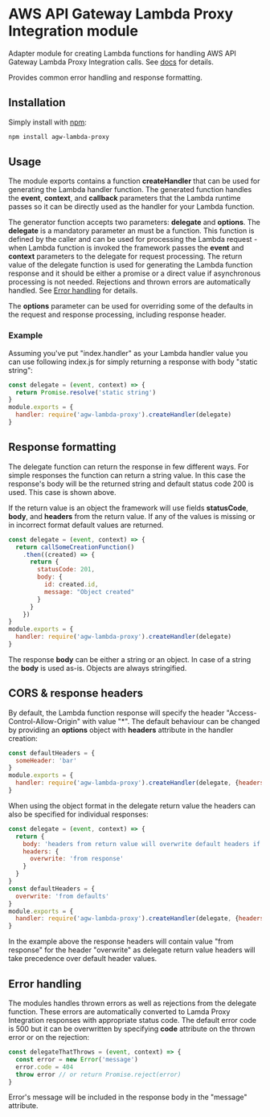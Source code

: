 # AWS API Gateway Lambda Proxy Integration module

Adapter module for creating Lambda functions for handling AWS API Gateway Lambda
Proxy Integration calls. See [docs](https://docs.aws.amazon.com/apigateway/latest/developerguide/api-gateway-create-api-as-simple-proxy-for-lambda.html) for details.

Provides common error handling and response formatting.

## Installation

Simply install with [npm](http://npmjs.org):

```sh
npm install agw-lambda-proxy
```

## Usage

The module exports contains a function **createHandler** that can be used for
generating the Lambda handler function. The generated function handles the
**event**, **context**, and **callback** parameters that the Lambda runtime
passes so it can be directly used as the handler for your Lambda function.

The generator function accepts two parameters: **delegate** and **options**. The
**delegate** is a mandatory parameter an must be a function. This function is
defined by the caller and can be used for processing the Lambda request - when
Lambda function is invoked the framework passes the **event** and **context**
parameters to the delegate for request processing. The return value of the
delegate function is used for generating the Lambda function response and it
should be either a promise or a direct value if asynchronous processing is not
needed. Rejections and thrown errors are automatically handled. See
[Error handling](#error-handling) for details.

The **options** parameter can be used for overriding some of the defaults in
the request and response processing, including response header.

### Example

Assuming you've put "index.handler" as your Lambda handler value you can use
following index.js for simply returning a response with body "static string":

```javascript
const delegate = (event, context) => {
  return Promise.resolve('static string')
}
module.exports = {
  handler: require('agw-lambda-proxy').createHandler(delegate)
}
```

## Response formatting

The delegate function can return the response in few different ways. For simple
responses the function can return a string value. In this case the response's
body will be the returned string and default status code 200 is used. This
case is shown above.

If the return value is an object the framework will use fields **statusCode**,
**body**, and **headers** from the return value. If any of the values is missing
or in incorrect format default values are returned.

```javascript
const delegate = (event, context) => {
  return callSomeCreationFunction()
    .then((created) => {
      return {
        statusCode: 201,
        body: {
          id: created.id,
          message: "Object created"
        }
      }
    })
}
module.exports = {
  handler: require('agw-lambda-proxy').createHandler(delegate)
}
```

The response **body** can be either a string or an object. In case of a string
the **body** is used as-is. Objects are always stringified.

## CORS & response headers

By default, the Lambda function response will specify the header
"Access-Control-Allow-Origin" with value "\*". The default behaviour can be
changed by providing an **options** object with **headers** attribute in the
handler creation:

```javascript
const defaultHeaders = {
  someHeader: 'bar'
}
module.exports = {
  handler: require('agw-lambda-proxy').createHandler(delegate, {headers:defaultHeaders})
}
```

When using the object format in the delegate return value the headers can
also be specified for individual responses:

```javascript
const delegate = (event, context) => {
  return {
    body: 'headers from return value will overwrite default headers if same keys are found',
    headers: {
      overwrite: 'from response'
    }
  }
}
const defaultHeaders = {
  overwrite: 'from defaults'
}
module.exports = {
  handler: require('agw-lambda-proxy').createHandler(delegate, {headers:defaultHeaders})
}
```

In the example above the response headers will contain value "from response" for
the header "overwrite" as delegate return value headers will take precedence
over default header values.


## Error handling

The modules handles thrown errors as well as rejections from the delegate
function. These errors are automatically converted to Lamda Proxy Integration
responses with appropriate status code. The default error code is 500 but it
can be overwritten by specifying **code** attribute on the thrown error or on the
rejection:

```javascript
const delegateThatThrows = (event, context) => {
  const error = new Error('message')
  error.code = 404
  throw error // or return Promise.reject(error)
}
```

Error's message will be included in the response body in the "message"
attribute.
